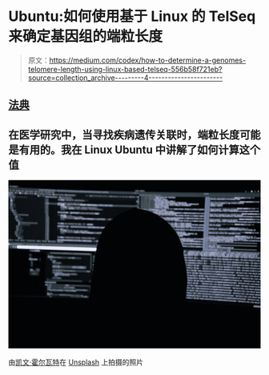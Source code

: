 # Ubuntu:如何使用基于 Linux 的 TelSeq 来确定基因组的端粒长度

> 原文：<https://medium.com/codex/how-to-determine-a-genomes-telomere-length-using-linux-based-telseq-556b58f721eb?source=collection_archive---------4----------------------->

## [法典](http://medium.com/codex)

## 在医学研究中，当寻找疾病遗传关联时，端粒长度可能是有用的。我在 Linux Ubuntu 中讲解了如何计算这个值

![](img/2041f24d40a11ec595f1b52bae2b944b.png)

由[凯文·霍尔瓦特](https://unsplash.com/@hidd3n?utm_source=medium&utm_medium=referral)在 [Unsplash](https://unsplash.com?utm_source=medium&utm_medium=referral) 上拍摄的照片